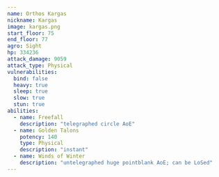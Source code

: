 ```yaml
---
name: Orthos Kargas
nickname: Kargas
image: kargas.png
start_floor: 75
end_floor: 77
agro: Sight
hp: 334236
attack_damage: 9059
attack_type: Physical
vulnerabilities:
  bind: false
  heavy: true
  sleep: true
  slow: true
  stun: true
abilities:
  - name: Freefall
    description: "telegraphed circle AoE"
  - name: Golden Talons
    potency: 140
    type: Physical
    description: "instant"
  - name: Winds of Winter
    description: "untelegraphed huge pointblank AoE; can be LoSed"
---
```

